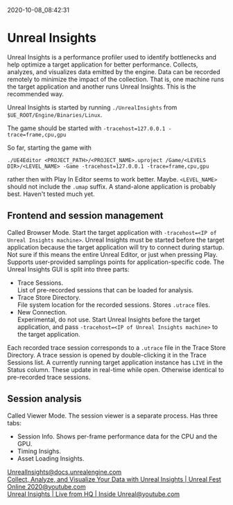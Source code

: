 2020-10-08_08:42:31

# Unreal Insights

Unreal Insights is a performance profiler used to identify bottlenecks and help optimize a target application for better performance.
Collects, analyzes, and visualizes data emitted by the engine.
Data can be recorded remotely to minimize the impact of the collection.
That is, one machine runs the target application and another runs Unreal Insights.
This is the recommended way.

Unreal Insights is started by running `./UnrealInsights` from `$UE_ROOT/Engine/Binaries/Linux`.

The game should be started with
`-tracehost=127.0.0.1 -trace=frame,cpu,gpu`

So far, starting the game with
```
./UE4Editor <PROJECT_PATH>/<PROJECT_NAME>.uproject /Game/<LEVELS DIR>/<LEVEL_NAME> -Game -tracehost=127.0.0.1 -trace=frame,cpu,gpu
```
rather then with Play In Editor seems to work better. Maybe.
`<LEVEL_NAME>` should not include the `.umap` suffix.
A stand-alone application is probably best. Haven't tested much yet.


## Frontend and session management
Called Browser Mode.
Start the target application with `-tracehost=<IP of Unreal Insights machine>`.
Unreal Insights must be started before the target application because the target application will try to connect during startup.
Not sure if this means the entire Unreal Editor, or just when pressing Play.
Supports user-provided samplings points for application-specific code.
The Unreal Insights GUI is split into three parts:
- Trace Sessions.  
    List of pre-recorded sessions that can be loaded for analysis.
- Trace Store Directory.  
    File system location for the recorded sessions. Stores `.utrace` files.
- New Connection.  
    Experimental, do not use. Start Unreal Insights before the target application, and pass `-tracehost=<IP of Unreal Insights machine>` to the target application.

Each recorded trace session corresponds to a `.utrace` file in the Trace Store Directory.
A trace session is opened by double-clicking it in the Trace Sessions list.
A currently running target application instance has `LIVE` in the Status column.
These update in real-time while open.
Otherwise identical to pre-recorded trace sessions.

## Session analysis
Called Viewer Mode.
The session viewer is a separate process.
Has three tabs:
- Session Info.
    Shows per-frame performance data for the CPU and the GPU.
- Timing Insighs.
- Asset Loading Insights.



[UnrealInsights@docs.unrealengine.com](https://docs.unrealengine.com/en-US/Engine/Performance/UnrealInsights/index.html)  
[Collect, Analyze, and Visualize Your Data with Unreal Insights | Unreal Fest Online 2020@youtube.com](https://www.youtube.com/watch?v=Rf6oNkcGmX4)  
[Unreal Insights | Live from HQ | Inside Unreal@youtube.com](https://www.youtube.com/watch?v=TygjPe9XHTw)  
